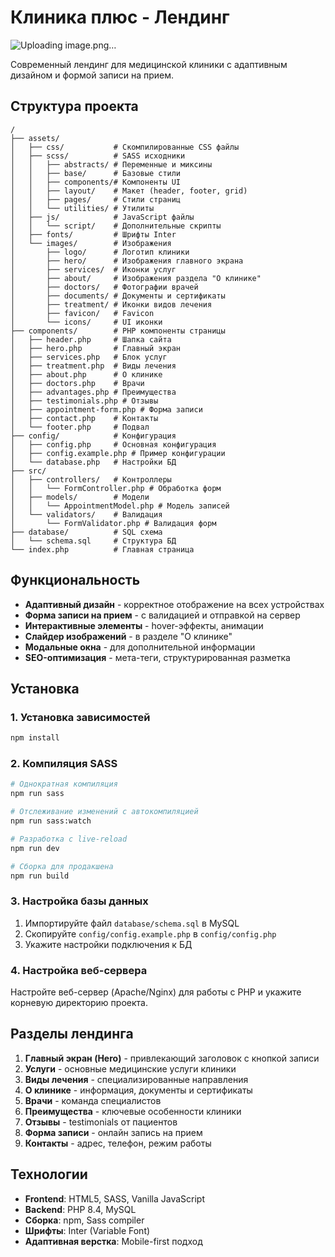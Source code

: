 # Клиника плюс - Лендинг
![Uploading image.png…]()

Современный лендинг для медицинской клиники с адаптивным дизайном и формой записи на прием.

## Структура проекта
```
/
├── assets/
│   ├── css/           # Скомпилированные CSS файлы
│   ├── scss/          # SASS исходники
│   │   ├── abstracts/ # Переменные и миксины
│   │   ├── base/      # Базовые стили
│   │   ├── components/# Компоненты UI
│   │   ├── layout/    # Макет (header, footer, grid)
│   │   ├── pages/     # Стили страниц
│   │   └── utilities/ # Утилиты
│   ├── js/            # JavaScript файлы
│   │   └── script/    # Дополнительные скрипты
│   ├── fonts/         # Шрифты Inter
│   └── images/        # Изображения
│       ├── logo/      # Логотип клиники
│       ├── hero/      # Изображения главного экрана
│       ├── services/  # Иконки услуг
│       ├── about/     # Изображения раздела "О клинике"
│       ├── doctors/   # Фотографии врачей
│       ├── documents/ # Документы и сертификаты
│       ├── treatment/ # Иконки видов лечения
│       ├── favicon/   # Favicon
│       └── icons/     # UI иконки
├── components/        # PHP компоненты страницы
│   ├── header.php     # Шапка сайта
│   ├── hero.php       # Главный экран
│   ├── services.php   # Блок услуг
│   ├── treatment.php  # Виды лечения
│   ├── about.php      # О клинике
│   ├── doctors.php    # Врачи
│   ├── advantages.php # Преимущества
│   ├── testimonials.php # Отзывы
│   ├── appointment-form.php # Форма записи
│   ├── contact.php    # Контакты
│   └── footer.php     # Подвал
├── config/            # Конфигурация
│   ├── config.php     # Основная конфигурация
│   ├── config.example.php # Пример конфигурации
│   └── database.php   # Настройки БД
├── src/
│   ├── controllers/   # Контроллеры
│   │   └── FormController.php # Обработка форм
│   ├── models/        # Модели
│   │   └── AppointmentModel.php # Модель записей
│   └── validators/    # Валидация
│       └── FormValidator.php # Валидация форм
├── database/          # SQL схема
│   └── schema.sql     # Структура БД
└── index.php          # Главная страница
```

## Функциональность

- **Адаптивный дизайн** - корректное отображение на всех устройствах
- **Форма записи на прием** - с валидацией и отправкой на сервер
- **Интерактивные элементы** - hover-эффекты, анимации
- **Слайдер изображений** - в разделе "О клинике"
- **Модальные окна** - для дополнительной информации
- **SEO-оптимизация** - мета-теги, структурированная разметка

## Установка

### 1. Установка зависимостей
```bash
npm install
```

### 2. Компиляция SASS
```bash
# Однократная компиляция
npm run sass

# Отслеживание изменений с автокомпиляцией
npm run sass:watch

# Разработка с live-reload
npm run dev

# Сборка для продакшена
npm run build
```

### 3. Настройка базы данных
1. Импортируйте файл `database/schema.sql` в MySQL
2. Скопируйте `config/config.example.php` в `config/config.php`
3. Укажите настройки подключения к БД

### 4. Настройка веб-сервера
Настройте веб-сервер (Apache/Nginx) для работы с PHP и укажите корневую директорию проекта.

## Разделы лендинга

1. **Главный экран (Hero)** - привлекающий заголовок с кнопкой записи
2. **Услуги** - основные медицинские услуги клиники  
3. **Виды лечения** - специализированные направления
4. **О клинике** - информация, документы и сертификаты
5. **Врачи** - команда специалистов
6. **Преимущества** - ключевые особенности клиники
7. **Отзывы** - testimonials от пациентов
8. **Форма записи** - онлайн запись на прием
9. **Контакты** - адрес, телефон, режим работы

## Технологии

- **Frontend**: HTML5, SASS, Vanilla JavaScript
- **Backend**: PHP 8.4, MySQL  
- **Сборка**: npm, Sass compiler
- **Шрифты**: Inter (Variable Font)
- **Адаптивная верстка**: Mobile-first подход

